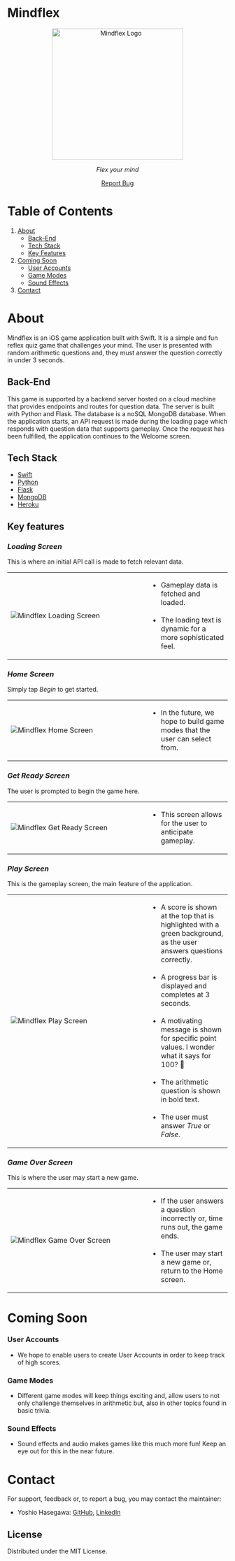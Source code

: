 # Mindflex

<!-- HEADER -->
<p align="center">
<!-- Logo -->
    <img src="./Assets/Logo1024x1024.png" alt="Mindflex Logo" width="300px" >
<!-- Tagline -->
    <p align="center">
        <em>Flex your mind</em>
    <br/>
    </p>
<!-- Links -->
    <p align="center">
        <a href="https://github.com/yoshiohasegawa/mindflex/issues">Report Bug</a>
    </p>
</p>

<!-- BODY -->
# Table of Contents
1. [About](#about)
    * [Back-End](#back-end)
    * [Tech Stack](#tech-stack)
    * [Key Features](#key-features)
2. [Coming Soon](#coming-soon)
    * [User Accounts](#user-accounts)
    * [Game Modes](#game-modes)
    * [Sound Effects](#sound-effects)
4. [Contact](#contact)

# About
Mindflex is an iOS game application built with Swift. It is a simple and fun reflex quiz game that challenges your mind. The user is presented with random arithmetic questions and, they must answer the question correctly in under 3 seconds.

## Back-End
This game is supported by a backend server hosted on a cloud machine that provides endpoints and routes for question data. The server is built with Python and Flask. The database is a noSQL MongoDB database. When the application starts, an API request is made during the loading page which responds with question data that supports gameplay. Once the request has been fulfilled, the application continues to the Welcome screen.

## Tech Stack
- [Swift](https://swift.org/)
- [Python](https://www.python.org/)
- [Flask](https://flask.palletsprojects.com/en/2.0.x/)
- [MongoDB](https://www.mongodb.com/)
- [Heroku](https://www.heroku.com/)

## Key features

### *Loading Screen*
This is where an initial API call is made to fetch relevant data.
<table border="0">
 <tr>
    <td width="300px">
        <img src="./Assets/Screenshots/LoadingScreen.png" alt="Mindflex Loading Screen" />
    </td>
    <td>
        <div>
            <ul>
                <li/>Gameplay data is fetched and loaded.
                <br/><br/>
                <li/>The loading text is dynamic for a more sophisticated feel.
            </ul>
        </div>
    </td>
 </tr>
</table>

### *Home Screen*
Simply tap *Begin* to get started.
<table border="0">
 <tr>
    <td width="300px">
        <img src="./Assets/Screenshots/HomeScreen.png" alt="Mindflex Home Screen" />
    </td>
    <td>
        <div>
            <ul>
                <li/>In the future, we hope to build game modes that the user can select from.
            </ul>
        </div>
    </td>
 </tr>
</table>

### *Get Ready Screen*
The user is prompted to begin the game here.
<table border="0">
 <tr>
    <td width="300px">
        <img src="./Assets/Screenshots/GetReadyScreen.png" alt="Mindflex Get Ready Screen" />
    </td>
    <td>
        <div>
            <ul>
                <li/>This screen allows for the user to anticipate gameplay.
            </ul>
        </div>
    </td>
 </tr>
</table>

### *Play Screen*
This is the gameplay screen, the main feature of the application.
<table border="0">
 <tr>
    <td width="300px">
        <img src="./Assets/Screenshots/PlayScreen.png" alt="Mindflex Play Screen" />
    </td>
    <td>
        <div>
            <ul>
                <li/>A score is shown at the top that is highlighted with a green background, as the user answers questions correctly.
                <br/><br/>
                <li/>A progress bar is displayed and completes at 3 seconds.
                <br/><br/>
                <li/>A motivating message is shown for specific point values. I wonder what it says for 100? 🤔
                <br/><br/>
                <li/>The arithmetic question is shown in bold text.
                <br/><br/>
                <li/>The user must answer <em>True</em> or <em>False</em>.
            </ul>
        </div>
    </td>
 </tr>
</table>

### *Game Over Screen*
This is where the user may start a new game.
<table border="0">
 <tr>
    <td width="300px">
        <img src="./Assets/Screenshots/GameOverScreen.png" alt="Mindflex Game Over Screen" />
    </td>
    <td>
        <div>
            <ul>
                <li/>If the user answers a question incorrectly or, time runs out, the game ends.
                <br/><br/>
                <li/>The user may start a new game or, return to the Home screen.
            </ul>
        </div>
    </td>
 </tr>
</table>

# Coming Soon
### User Accounts
- We hope to enable users to create User Accounts in order to keep track of high scores.
### Game Modes
- Different game modes will keep things exciting and, allow users to not only challenge themselves in arithmetic but, also in other topics found in basic trivia.
### Sound Effects
- Sound effects and audio makes games like this much more fun! Keep an eye out for this in the near future.

# Contact
For support, feedback or, to report a bug, you may contact the maintainer:
- Yoshio Hasegawa: [GitHub](https://github.com/yoshiohasegawa), [LinkedIn](https://www.linkedin.com/in/yoshiohasegawa/)

## License
Distributed under the MIT License.
